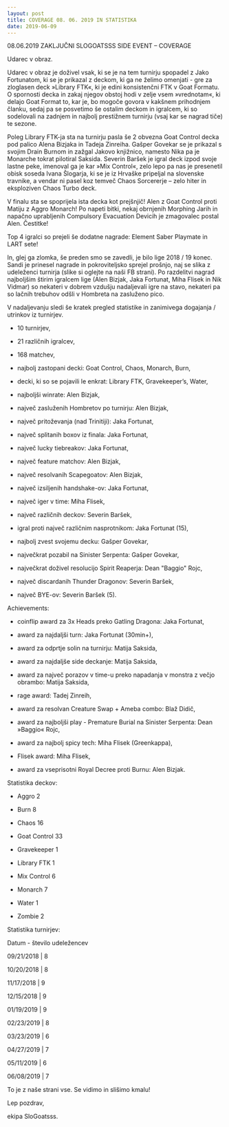 ```yaml
---
layout: post
title: COVERAGE 08. 06. 2019 IN STATISTIKA
date: 2019-06-09
---
```


08.06.2019 ZAKLJUČNI SLOGOATSSS SIDE EVENT – COVERAGE

Udarec v obraz.

Udarec v obraz je doživel vsak, ki se je na tem turnirju spopadel z Jako Fortunatom, ki se je prikazal z deckom, ki ga ne želimo omenjati - gre za zloglasen deck »Library FTK«, ki je edini konsistenčni FTK v Goat Formatu. O spornosti decka in zakaj njegov obstoj hodi v zelje vsem »vrednotam«, ki delajo Goat Format to, kar je, bo mogoče govora v kakšnem prihodnjem članku, sedaj pa se posvetimo še ostalim deckom in igralcem, ki so sodelovali na zadnjem in najbolj prestižnem turnirju (vsaj kar se nagrad tiče) te sezone.

Poleg Library FTK-ja sta na turnirju pasla še 2 obvezna Goat Control decka pod palico Alena Bizjaka in Tadeja Zinreiha. Gašper Govekar se je prikazal s svojim Drain Burnom in zažgal Jakovo knjižnico, namesto Nika pa je Monarche tokrat pilotiral Saksida. Severin Baršek je igral deck izpod svoje lastne peke, imenoval ga je kar »Mix Control«, zelo lepo pa nas je presenetil obisk soseda Ivana Šlogarja, ki se je iz Hrvaške pripeljal na slovenske travnike, a vendar ni pasel koz temveč Chaos Sorcererje – zelo hiter in eksploziven Chaos Turbo deck.

V finalu sta se spoprijela ista decka kot prejšnjič! Alen z Goat Control proti Matiju z Aggro Monarch! Po napeti bitki, nekaj obrnjenih Morphing Jarih in napačno uprabljenih Compulsory Evacuation Devicih je zmagovalec postal Alen. Čestitke!

Top 4 igralci so prejeli še dodatne nagrade: Element Saber Playmate in LART sete!

In, glej ga zlomka, še preden smo se zavedli, je bilo lige 2018 / 19 konec. Sandi je prinesel nagrade in pokroviteljsko sprejel prošnjo, naj se slika z udeleženci turnirja (slike si oglejte na naši FB strani). Po razdelitvi nagrad najboljšim štirim igralcem lige (Alen Bizjak, Jaka Fortunat, Miha Flisek in Nik Vidmar) so nekateri v dobrem vzdušju nadaljevali igre na stavo, nekateri pa so lačnih trebuhov odšli v Hombreta na zasluženo pico.

V nadaljevanju sledi še kratek pregled statistike in zanimivega dogajanja / utrinkov iz turnirjev.

- 10 turnirjev,

- 21 različnih igralcev,

- 168 matchev,

- najbolj zastopani decki: Goat Control, Chaos, Monarch, Burn,

- decki, ki so se pojavili le enkrat: Library FTK, Gravekeeper’s, Water,

- najboljši winrate: Alen Bizjak,

- največ zasluženih Hombretov po turnirju: Alen Bizjak,

- največ pritoževanja (nad Trinitiji): Jaka Fortunat,

- največ splitanih boxov iz finala: Jaka Fortunat,

- največ lucky tiebreakov: Jaka Fortunat,

- največ feature matchov: Alen Bizjak,

- največ resolvanih Scapegoatov: Alen Bizjak,

- največ izsiljenih handshake-ov: Jaka Fortunat,

- največ iger v time: Miha Flisek,

- največ različnih deckov: Severin Baršek,

- igral proti največ različnim nasprotnikom: Jaka Fortunat (15),

- najbolj zvest svojemu decku: Gašper Govekar,

- največkrat pozabil na Sinister Serpenta: Gašper Govekar,

- največkrat doživel resolucijo Spirit Reaperja: Dean "Baggio" Rojc,

- največ discardanih Thunder Dragonov: Severin Baršek,

- največ BYE-ov: Severin Baršek (5).


Achievements:

- coinflip award za 3x Heads preko Gatling Dragona: Jaka Fortunat,

- award za najdaljši turn: Jaka Fortunat (30min+),

- award za odprtje solin na turnirju: Matija Saksida,

- award za najdaljše side deckanje: Matija Saksida,

- award za največ porazov v time-u preko napadanja v monstra z večjo obrambo: Matija Saksida,

- rage award: Tadej Zinreih,

- award za resolvan Creature Swap + Ameba combo: Blaž Didič,

- award za najboljši play - Premature Burial na Sinister Serpenta: Dean »Baggio« Rojc,

- award za najbolj spicy tech: Miha Flisek (Greenkappa),

- Flisek award: Miha Flisek,

- award za vseprisotni Royal Decree proti Burnu: Alen Bizjak.


Statistika deckov:

- Aggro	2

- Burn	8

- Chaos 16

- Goat Control 33

- Gravekeeper 1

- Library FTK 1

- Mix Control 6

- Monarch	7

- Water 1

- Zombie 2


Statistika turnirjev:

Datum - število udeležencev

09/21/2018	| 8

10/20/2018	| 8

11/17/2018	| 9

12/15/2018	| 9

01/19/2019	| 9

02/23/2019	| 8

03/23/2019	| 6

04/27/2019	| 7

05/11/2019	| 6

06/08/2019	| 7



To je z naše strani vse. Se vidimo in slišimo kmalu!

Lep pozdrav,

ekipa SloGoatsss.
